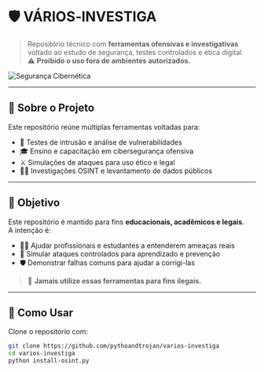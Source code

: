 # 🛡️ VÁRIOS‑INVESTIGA

> Repositório técnico com **ferramentas ofensivas e investigativas** voltado ao estudo de segurança, testes controlados e ética digital.  
> ⚠️ **Proibido o uso fora de ambientes autorizados.**

![Segurança Cibernética](https://cdn-icons-png.flaticon.com/512/3203/3203071.png)

---

## 📌 Sobre o Projeto

Este repositório reúne múltiplas ferramentas voltadas para:

- 🔎 Testes de intrusão e análise de vulnerabilidades  
- 🎓 Ensino e capacitação em cibersegurança ofensiva  
- ⚔️ Simulações de ataques para uso ético e legal  
- 🕵️‍♀️ Investigações OSINT e levantamento de dados públicos  
                                                                                                       
---

## 🧠 Objetivo

Este repositório é mantido para fins **educacionais, acadêmicos e legais**.  
A intenção é:

- 🧑‍💻 Ajudar profissionais e estudantes a entenderem ameaças reais  
- 🧪 Simular ataques controlados para aprendizado e prevenção  
- 🛡️ Demonstrar falhas comuns para ajudar a corrigi-las  

> 🚫 **Jamais utilize essas ferramentas para fins ilegais.**

---

## 🚀 Como Usar

Clone o repositório com:

```bash
git clone https://github.com/pythoandtrojan/varios-investiga
cd varios-investiga
python install-osint.py                                                                                                                python install-malwer.py                                                                                                               python menu-real.py  ou  python main.py
